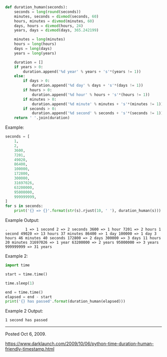```python
def duration_human(seconds):
    seconds = long(round(seconds))
    minutes, seconds = divmod(seconds, 60)
    hours, minutes = divmod(minutes, 60)
    days, hours = divmod(hours, 24)
    years, days = divmod(days, 365.242199)

    minutes = long(minutes)
    hours = long(hours)
    days = long(days)
    years = long(years)

    duration = []
    if years > 0:
        duration.append('%d year' % years + 's'*(years != 1))
    else:
        if days > 0:
            duration.append('%d day' % days + 's'*(days != 1))
        if hours > 0:
            duration.append('%d hour' % hours + 's'*(hours != 1))
        if minutes > 0:
            duration.append('%d minute' % minutes + 's'*(minutes != 1))
        if seconds > 0:
            duration.append('%d second' % seconds + 's'*(seconds != 1))
    return ' '.join(duration)
```

Example:
```python
seconds = [
    1,
    2,
    3600,
    7201,
    49020,
    86400,
    100000,
    172800,
    300000,
    31697026,
    63200000,
    95000000,
    999999999,
]
for s in seconds:
    print('{} => {}'.format(str(s).rjust(10, ' '), duration_human(s)))
```

Example Output:

`
.        1 => 1 second
         2 => 2 seconds
      3600 => 1 hour
      7201 => 2 hours 1 second
     49020 => 13 hours 37 minutes
     86400 => 1 day
    100000 => 1 day 3 hours 46 minutes 40 seconds
    172800 => 2 days
    300000 => 3 days 11 hours 20 minutes
  31697026 => 1 year
  63200000 => 2 years
  95000000 => 3 years
 999999999 => 31 years
`

Example 2:

```python
import time

start = time.time()

time.sleep(1)

end = time.time()
elapsed = end - start
print('{} has passed'.format(duration_human(elapsed)))
```

Example 2 Output:

`1 second has passed`

---

Posted Oct 6, 2009.

https://www.darklaunch.com/2009/10/06/python-time-duration-human-friendly-timestamp.html
